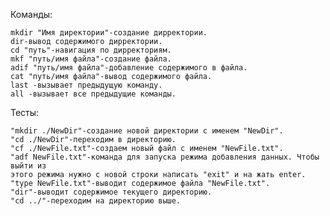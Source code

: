 Команды:

    mkdir "Имя директории"-создание дирректории.
    dir-вывод содержимого дирректории.
    cd "путь"-навигация по дирректориям.
    mkf "путь/имя файла"-создание файла.
    adif "путь/имя файла"-добавление содержимого в файлa.
    cat "путь/имя файла"-вывод содержимого файла.
    last -вызывает предыдущую команду.
    all -вызывает все предыдущие команды.
    
Тесты:
    
    
    "mkdir ./NewDir"-создание новой директории с именем "NewDir".
    "cd ./NewDir"-переходим в директорию.
    "cf ./NewFile.txt"-создаем новый файл с именем "NewFile.txt".
    "adf NewFile.txt"-команда для запуска режима добавления данных. Чтобы выйти из
    этого режима нужно с новой строки написать "exit" и на жать enter.
    "type NewFile.txt"-выводит содержимое файла "NewFile.txt".
    "dir"-выводит содержимое текущего директорию.
    "cd ../"-переходим на директорию выше.